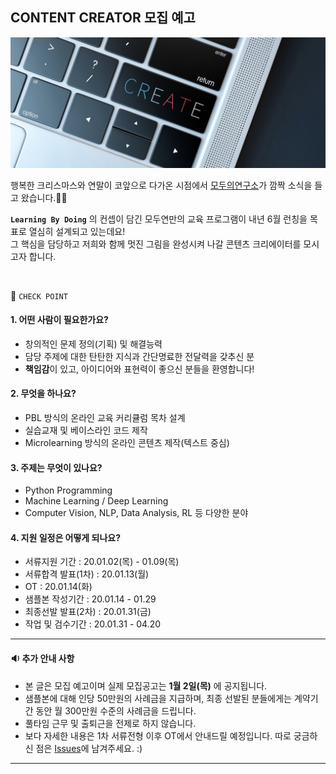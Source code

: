 
## CONTENT CREATOR 모집 예고
![Alt text](/image.jpg)

행복한 크리스마스와 연말이 코앞으로 다가온 시점에서 [모두의연구소](https://home.modulabs.co.kr/)가 깜짝 소식을 들고 왔습니다.🎅🎁

**`Learning By Doing`** 의 컨셉이 담긴 모두연만의 교육 프로그램이 내년 6월 런칭을 목표로 열심히 설계되고 있는데요!<br>
그 핵심을 담당하고 저희와 함께 멋진 그림을 완성시켜 나갈 콘텐츠 크리에이터를 모시고자 합니다.

<br>

🔽 `CHECK POINT`
<br>

#### **1. 어떤 사람이 필요한가요?**
 - 창의적인 문제 정의(기획) 및 해결능력
 - 담당 주제에 대한 탄탄한 지식과 간단명료한 전달력을 갖추신 분
 - **책임감**이 있고, 아이디어와 표현력이 좋으신 분들을 환영합니다!

#### **2. 무엇을 하나요?**
 - PBL 방식의 온라인 교육 커리큘럼 목차 설계
 - 실습교재 및 베이스라인 코드 제작
 - Microlearning 방식의 온라인 콘텐츠 제작(텍스트 중심)
　
#### **3. 주제는 무엇이 있나요?**
 - Python Programming
 - Machine Learning / Deep Learning
 - Computer Vision, NLP, Data Analysis, RL 등 다양한 분야
　
#### **4. 지원 일정은 어떻게 되나요?**
 - 서류지원 기간 : 20.01.02(목) - 01.09(목)
 - 서류합격 발표(1차) : 20.01.13(월)
 - OT : 20.01.14(화)
 - 샘플본 작성기간 : 20.01.14 - 01.29 
 - 최종선발 발표(2차) : 20.01.31(금)
 - 작업 및 검수기간 : 20.01.31 - 04.20
 
---

#### **🔉 추가 안내 사항** 
 - 본 글은 모집 예고이며 실제 모집공고는 **1월 2일(목)** 에 공지됩니다. 
 - 샘플본에 대해 인당 50만원의 사례금을 지급하며, 최종 선발된 분들에게는 계약기간 동안 월 300만원 수준의 사례금을 드립니다.
 - 풀타임 근무 및 출퇴근을 전제로 하지 않습니다.
 - 보다 자세한 내용은 1차 서류전형 이후 OT에서 안내드릴 예정입니다. 따로 궁금하신 점은 [Issues](https://github.com/jahyeha/MODULABS-ai-contentcreators/issues)에 남겨주세요. :)
 
 ---
